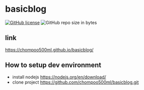 # basicblog

[![GitHub license](https://img.shields.io/github/license/chompoo500ml/basicblog.svg)](https://github.com/chompoo500ml/basicblog/blob/master/LICENSE)
![GitHub repo size in bytes](https://img.shields.io/github/repo-size/chompoo500ml/basicblog.svg)

## link

https://chompoo500ml.github.io/basicblog/

## How to setup dev environment

- install nodejs https://nodejs.org/en/download/
- clone project https://github.com/chompoo500ml/basicblog.git
